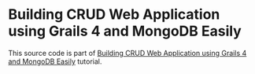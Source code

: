 # Building CRUD Web Application using Grails 4 and MongoDB Easily

This source code is part of [Building CRUD Web Application using Grails 4 and MongoDB Easily]() tutorial.
